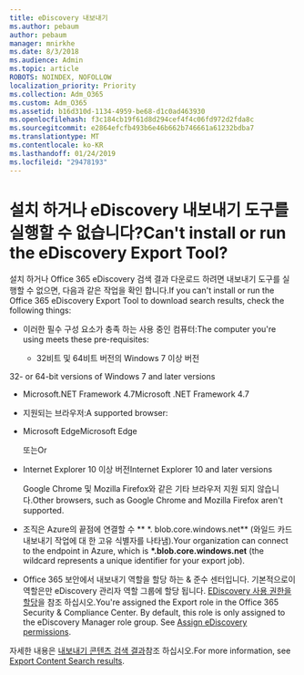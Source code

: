 ```yaml
---
title: eDiscovery 내보내기
ms.author: pebaum
author: pebaum
manager: mnirkhe
ms.date: 8/3/2018
ms.audience: Admin
ms.topic: article
ROBOTS: NOINDEX, NOFOLLOW
localization_priority: Priority
ms.collection: Adm_O365
ms.custom: Adm_O365
ms.assetid: b16d310d-1134-4959-be68-d1c0ad463930
ms.openlocfilehash: f3c184cb19f61d8d294cef4f4c06fd972d2fda8c
ms.sourcegitcommit: e2864efcfb493b6e46b662b746661a61232bdba7
ms.translationtype: MT
ms.contentlocale: ko-KR
ms.lasthandoff: 01/24/2019
ms.locfileid: "29478193"
---
```

# <a name="cant-install-or-run-the-ediscovery-export-tool"></a><span data-ttu-id="b1dad-102">설치 하거나 eDiscovery 내보내기 도구를 실행할 수 없습니다?</span><span class="sxs-lookup"><span data-stu-id="b1dad-102">Can't install or run the eDiscovery Export Tool?</span></span>

<span data-ttu-id="b1dad-103">설치 하거나 Office 365 eDiscovery 검색 결과 다운로드 하려면 내보내기 도구를 실행할 수 없으면, 다음과 같은 작업을 확인 합니다.</span><span class="sxs-lookup"><span data-stu-id="b1dad-103">If you can't install or run the Office 365 eDiscovery Export Tool to download search results, check the following things:</span></span>
  
- <span data-ttu-id="b1dad-104">이러한 필수 구성 요소가 충족 하는 사용 중인 컴퓨터:</span><span class="sxs-lookup"><span data-stu-id="b1dad-104">The computer you're using meets these pre-requisites:</span></span>
    
  - <span data-ttu-id="b1dad-105">32비트 및 64비트 버전의 Windows 7 이상 버전


</span><span class="sxs-lookup"><span data-stu-id="b1dad-105">32- or 64-bit versions of Windows 7 and later versions</span></span>
    
  - <span data-ttu-id="b1dad-106">Microsoft.NET Framework 4.7</span><span class="sxs-lookup"><span data-stu-id="b1dad-106">Microsoft .NET Framework 4.7</span></span>
    
  - <span data-ttu-id="b1dad-107">지원되는 브라우저:</span><span class="sxs-lookup"><span data-stu-id="b1dad-107">A supported browser:</span></span>
    
  - <span data-ttu-id="b1dad-108">Microsoft Edge</span><span class="sxs-lookup"><span data-stu-id="b1dad-108">Microsoft Edge</span></span>
    
    <span data-ttu-id="b1dad-109">또는</span><span class="sxs-lookup"><span data-stu-id="b1dad-109">Or</span></span>
    
  - <span data-ttu-id="b1dad-110">Internet Explorer 10 이상 버전</span><span class="sxs-lookup"><span data-stu-id="b1dad-110">Internet Explorer 10 and later versions</span></span>
    
    <span data-ttu-id="b1dad-111">Google Chrome 및 Mozilla Firefox와 같은 기타 브라우저 지원 되지 않습니다.</span><span class="sxs-lookup"><span data-stu-id="b1dad-111">Other browsers, such as Google Chrome and Mozilla Firefox aren't supported.</span></span>
    
- <span data-ttu-id="b1dad-112">조직은 Azure의 끝점에 연결할 수 \*\* \*. blob.core.windows.net\*\* (와일드 카드 내보내기 작업에 대 한 고유 식별자를 나타냄).</span><span class="sxs-lookup"><span data-stu-id="b1dad-112">Your organization can connect to the endpoint in Azure, which is **\*.blob.core.windows.net** (the wildcard represents a unique identifier for your export job).</span></span> 
    
- <span data-ttu-id="b1dad-p101">Office 365 보안에서 내보내기 역할을 할당 하는 &amp; 준수 센터입니다. 기본적으로이 역할은만 eDiscovery 관리자 역할 그룹에 할당 됩니다. [EDiscovery 사용 권한을 할당](https://support.office.com/article/assign-ediscovery-permissions-in-the-office-365-security-compliance-center-5b9a067b-9d2e-4aa5-bb33-99d8c0d0b5d7#moreinfo)을 참조 하십시오.</span><span class="sxs-lookup"><span data-stu-id="b1dad-p101">You're assigned the Export role in the Office 365 Security &amp; Compliance Center. By default, this role is only assigned to the eDiscovery Manager role group. See [Assign eDiscovery permissions](https://support.office.com/article/assign-ediscovery-permissions-in-the-office-365-security-compliance-center-5b9a067b-9d2e-4aa5-bb33-99d8c0d0b5d7#moreinfo).</span></span>
    
<span data-ttu-id="b1dad-116">자세한 내용은 [내보내기 콘텐츠 검색 결과](https://support.office.com/article/Export-Content-Search-results-from-the-Office-365-Security-Compliance-Center-ed48d448-3714-4c42-85f5-10f75f6a4278)참조 하십시오.</span><span class="sxs-lookup"><span data-stu-id="b1dad-116">For more information, see [Export Content Search results](https://support.office.com/article/Export-Content-Search-results-from-the-Office-365-Security-Compliance-Center-ed48d448-3714-4c42-85f5-10f75f6a4278).</span></span>
  

